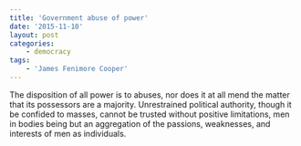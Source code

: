 ```yaml
---
title: 'Government abuse of power'
date: '2015-11-10'
layout: post
categories:
    - democracy
tags:
    - 'James Fenimore Cooper'
---
```


The disposition of all power is to abuses, nor does it at all mend the matter that its possessors are a majority. Unrestrained political authority, though it be confided to masses, cannot be trusted without positive limitations, men in bodies being but an aggregation of the passions, weaknesses, and interests of men as individuals.